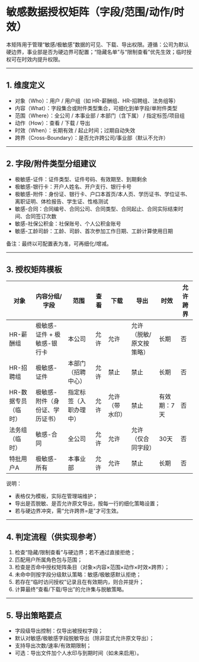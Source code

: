 # 敏感数据授权矩阵（字段/范围/动作/时效）

本矩阵用于管理“敏感/极敏感”数据的可见、下载、导出权限。遵循：公司为默认硬边界，事业部是否为硬边界可配置；“隐藏名单”与“限制查看”优先生效；临时授权可在时效内提升权限。

---

## 1. 维度定义

- 对象（Who）：用户 / 用户组（如 HR-薪酬组、HR-招聘组、法务组等）
- 内容（What）：字段集合或附件类型集合，可细化到单字段/单附件类型
- 范围（Where）：全公司 / 本事业部 / 本部门（含下属） / 指定标签/项目组
- 动作（How）：查看 / 下载 / 导出
- 时效（When）：长期有效 / 起止时间；过期自动失效
- 跨界（Cross-Boundary）：是否允许跨公司/事业部（默认不允许）

---

## 2. 字段/附件类型分组建议

- 极敏感-证件：证件类型、证件号码、有效期至、到期剩余
- 极敏感-银行卡：开户人姓名、开户支行、银行卡号
- 极敏感-附件：身份证、银行卡、户口本首页/本人页、学历证书、学位证书、离职证明、体检报告、学生证、性格测试
- 敏感-合同：合同编号、合同公司、合同类型、合同起止、合同实际结束时间、合同签订次数
- 敏感-社保公积金：社保账号、个人公积金账号
- 敏感-工龄司龄：工龄、司龄、首次参加工作日期、工龄计算使用日期

备注：最终以可配置表为准，可再细化/增减。

---

## 3. 授权矩阵模板

| 对象 | 内容分组/字段 | 范围 | 查看 | 下载 | 导出 | 时效 | 允许跨界 |
|---|---|---|---|---|---|---|---|
| HR-薪酬组 | 极敏感-证件 + 极敏感-银行卡 | 本公司 | 允许 | 允许 | 允许（脱敏/原文按策略） | 长期 | 否 |
| HR-招聘组 | 极敏感-证件 | 本部门（招聘中心） | 允许 | 禁止 | 禁止 | 长期 | 否 |
| HR-数据专员（临时） | 极敏感-附件（身份证、学历证书） | 指定标签（入职办理中） | 允许 | 允许（带水印） | 禁止 | 有效期：7天 | 否 |
| 法务组（临时） | 敏感-合同 | 全公司 | 允许 | 允许 | 允许（仅合同字段） | 30天 | 否 |
| 特批用户A | 极敏感-所有 | 本事业部 | 允许 | 允许 | 禁止 | 长期 | 否 |

说明：
- 表格仅为模板，实际在管理端维护；
- 导出是否脱敏、是否允许原文导出，按每一行的细化策略设置；
- 若与硬边界冲突，需“允许跨界=是”才可生效。

---

## 4. 判定流程（供实现参考）

1) 检查“隐藏/限制查看”与硬边界；若不通过直接拒绝；
2) 匹配用户所属角色包与范围；
3) 检查是否命中授权矩阵条目（对象×内容×范围×动作×时效×跨界）；
4) 未命中则按字段分级默认策略：敏感/极敏感默认拒绝；
5) 若存在“临时访问授权”记录且在有效期内，则合并提升；
6) 计算最终“查看/下载/导出”的允许集与脱敏策略。

---

## 5. 导出策略要点

- 字段级导出控制：仅导出被授权字段；
- 默认对敏感/极敏感字段脱敏导出（除非显式允许原文导出）；
- 支持导出次数/速率/有效期限制；
- 可选：导出文件加个人水印与到期时间（如未来启用）。


